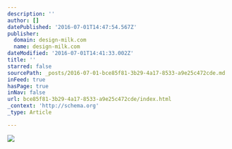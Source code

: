```yaml
---
description: ''
author: []
datePublished: '2016-07-01T14:47:54.567Z'
publisher:
  domain: design-milk.com
  name: design-milk.com
dateModified: '2016-07-01T14:41:33.002Z'
title: ''
starred: false
sourcePath: _posts/2016-07-01-bce85f81-3b29-4a17-8533-a9e25c472cde.md
inFeed: true
hasPage: true
inNav: false
url: bce85f81-3b29-4a17-8533-a9e25c472cde/index.html
_context: 'http://schema.org'
_type: Article

---
```

![](http://0.design-milk.com/images/2016/06/Lensvelt_PressHR_LS_Boring_clock.jpg)